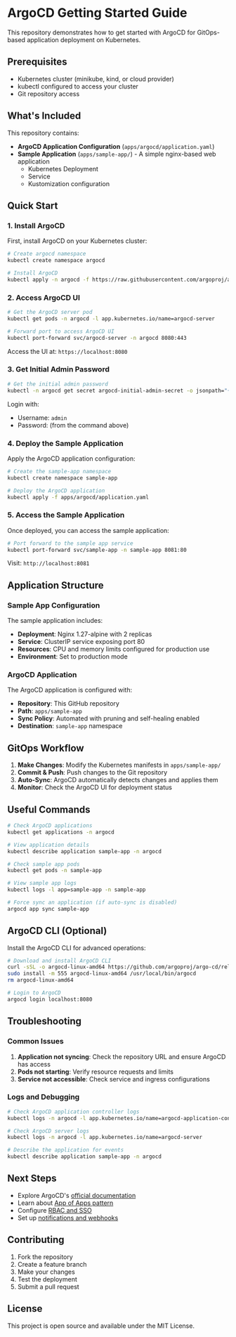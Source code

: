 # ArgoCD Getting Started Guide

This repository demonstrates how to get started with ArgoCD for GitOps-based application deployment on Kubernetes.

## Prerequisites

- Kubernetes cluster (minikube, kind, or cloud provider)
- kubectl configured to access your cluster
- Git repository access

## What's Included

This repository contains:

- **ArgoCD Application Configuration** (`apps/argocd/application.yaml`)
- **Sample Application** (`apps/sample-app/`) - A simple nginx-based web application
  - Kubernetes Deployment
  - Service
  - Kustomization configuration

## Quick Start

### 1. Install ArgoCD

First, install ArgoCD on your Kubernetes cluster:

```bash
# Create argocd namespace
kubectl create namespace argocd

# Install ArgoCD
kubectl apply -n argocd -f https://raw.githubusercontent.com/argoproj/argo-cd/stable/manifests/install.yaml
```

### 2. Access ArgoCD UI

```bash
# Get the ArgoCD server pod
kubectl get pods -n argocd -l app.kubernetes.io/name=argocd-server

# Forward port to access ArgoCD UI
kubectl port-forward svc/argocd-server -n argocd 8080:443
```

Access the UI at: `https://localhost:8080`

### 3. Get Initial Admin Password

```bash
# Get the initial admin password
kubectl -n argocd get secret argocd-initial-admin-secret -o jsonpath="{.data.password}" | base64 -d
```

Login with:

- Username: `admin`
- Password: (from the command above)

### 4. Deploy the Sample Application

Apply the ArgoCD application configuration:

```bash
# Create the sample-app namespace
kubectl create namespace sample-app

# Deploy the ArgoCD application
kubectl apply -f apps/argocd/application.yaml
```

### 5. Access the Sample Application

Once deployed, you can access the sample application:

```bash
# Port forward to the sample app service
kubectl port-forward svc/sample-app -n sample-app 8081:80
```

Visit: `http://localhost:8081`

## Application Structure

### Sample App Configuration

The sample application includes:

- **Deployment**: Nginx 1.27-alpine with 2 replicas
- **Service**: ClusterIP service exposing port 80
- **Resources**: CPU and memory limits configured for production use
- **Environment**: Set to production mode

### ArgoCD Application

The ArgoCD application is configured with:

- **Repository**: This GitHub repository
- **Path**: `apps/sample-app`
- **Sync Policy**: Automated with pruning and self-healing enabled
- **Destination**: `sample-app` namespace

## GitOps Workflow

1. **Make Changes**: Modify the Kubernetes manifests in `apps/sample-app/`
2. **Commit & Push**: Push changes to the Git repository
3. **Auto-Sync**: ArgoCD automatically detects changes and applies them
4. **Monitor**: Check the ArgoCD UI for deployment status

## Useful Commands

```bash
# Check ArgoCD applications
kubectl get applications -n argocd

# View application details
kubectl describe application sample-app -n argocd

# Check sample app pods
kubectl get pods -n sample-app

# View sample app logs
kubectl logs -l app=sample-app -n sample-app

# Force sync an application (if auto-sync is disabled)
argocd app sync sample-app
```

## ArgoCD CLI (Optional)

Install the ArgoCD CLI for advanced operations:

```bash
# Download and install ArgoCD CLI
curl -sSL -o argocd-linux-amd64 https://github.com/argoproj/argo-cd/releases/latest/download/argocd-linux-amd64
sudo install -m 555 argocd-linux-amd64 /usr/local/bin/argocd
rm argocd-linux-amd64

# Login to ArgoCD
argocd login localhost:8080
```

## Troubleshooting

### Common Issues

1. **Application not syncing**: Check the repository URL and ensure ArgoCD has access
2. **Pods not starting**: Verify resource requests and limits
3. **Service not accessible**: Check service and ingress configurations

### Logs and Debugging

```bash
# Check ArgoCD application controller logs
kubectl logs -n argocd -l app.kubernetes.io/name=argocd-application-controller

# Check ArgoCD server logs
kubectl logs -n argocd -l app.kubernetes.io/name=argocd-server

# Describe the application for events
kubectl describe application sample-app -n argocd
```

## Next Steps

- Explore ArgoCD's [official documentation](https://argo-cd.readthedocs.io/)
- Learn about [App of Apps pattern](https://argo-cd.readthedocs.io/en/stable/operator-manual/cluster-bootstrapping/)
- Configure [RBAC and SSO](https://argo-cd.readthedocs.io/en/stable/operator-manual/rbac/)
- Set up [notifications and webhooks](https://argocd-notifications.readthedocs.io/)

## Contributing

1. Fork the repository
2. Create a feature branch
3. Make your changes
4. Test the deployment
5. Submit a pull request

## License

This project is open source and available under the MIT License.